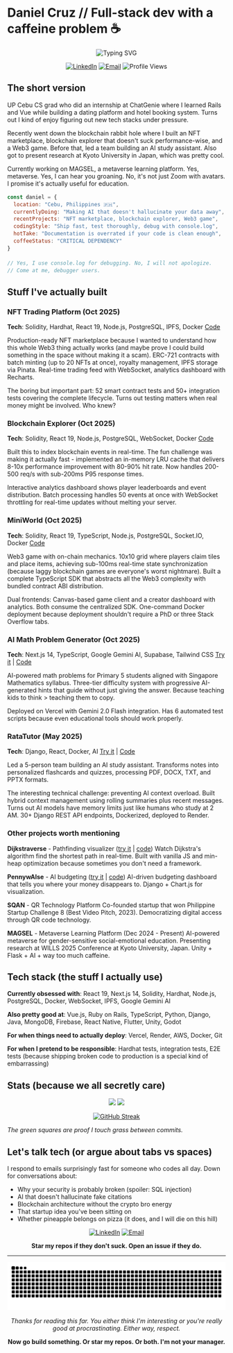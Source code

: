 # Daniel Cruz // Full-stack dev with a caffeine problem ☕

<div align="center">
  <img src="https://readme-typing-svg.herokuapp.com?font=Fira+Code&pause=1000&color=00D4AA&center=true&vCenter=true&width=600&lines=Building+stuff+that+hopefully+works+%F0%9F%92%BB;From+Cebu+%F0%9F%87%B5%F0%9F%87%AD+coding+at+weird+hours+%F0%9F%8C%99;Blockchain+%2B+AI+%2B+too+much+coffee+%E2%98%95;Stack+Overflow+is+my+second+home+%F0%9F%8F%A0" alt="Typing SVG" />
</div>

<div align="center">
  
  [![LinkedIn](https://img.shields.io/badge/LinkedIn-Let's_connect-0077B5?style=for-the-badge&logo=linkedin&logoColor=white)](https://linkedin.com/in/dacruz24)
  [![Email](https://img.shields.io/badge/Email-I_actually_reply-D14836?style=for-the-badge&logo=gmail&logoColor=white)](mailto:dcruz@up.edu.ph)
  ![Profile Views](https://komarev.com/ghpvc/?username=Exalt24&color=blueviolet&style=for-the-badge)
  
</div>

## The short version

UP Cebu CS grad who did an internship at ChatGenie where I learned Rails and Vue while building a dating platform and hotel booking system. Turns out I kind of enjoy figuring out new tech stacks under pressure.

Recently went down the blockchain rabbit hole where I built an NFT marketplace, blockchain explorer that doesn't suck performance-wise, and a Web3 game. Before that, led a team building an AI study assistant. Also got to present research at Kyoto University in Japan, which was pretty cool.

Currently working on MAGSEL, a metaverse learning platform. Yes, metaverse. Yes, I can hear you groaning. No, it's not just Zoom with avatars. I promise it's actually useful for education.

```javascript
const daniel = {
  location: "Cebu, Philippines 🇵🇭",
  currentlyDoing: "Making AI that doesn't hallucinate your data away",
  recentProjects: "NFT marketplace, blockchain explorer, Web3 game",
  codingStyle: "Ship fast, test thoroughly, debug with console.log",
  hotTake: "Documentation is overrated if your code is clean enough",
  coffeeStatus: "CRITICAL DEPENDENCY"
}

// Yes, I use console.log for debugging. No, I will not apologize.
// Come at me, debugger users.
```

## Stuff I've actually built

### NFT Trading Platform (Oct 2025)
**Tech**: Solidity, Hardhat, React 19, Node.js, PostgreSQL, IPFS, Docker
[Code](https://github.com/Exalt24/nft-trading-platform)

Production-ready NFT marketplace because I wanted to understand how this whole Web3 thing actually works (and maybe prove I could build something in the space without making it a scam). ERC-721 contracts with batch minting (up to 20 NFTs at once), royalty management, IPFS storage via Pinata. Real-time trading feed with WebSocket, analytics dashboard with Recharts. 

The boring but important part: 52 smart contract tests and 50+ integration tests covering the complete lifecycle. Turns out testing matters when real money might be involved. Who knew?

### Blockchain Explorer (Oct 2025)
**Tech**: Solidity, React 19, Node.js, PostgreSQL, WebSocket, Docker
[Code](https://github.com/Exalt24/blockchain-explorer)

Built this to index blockchain events in real-time. The fun challenge was making it actually fast - implemented an in-memory LRU cache that delivers 8-10x performance improvement with 80-90% hit rate. Now handles 200-500 req/s with sub-200ms P95 response times.

Interactive analytics dashboard shows player leaderboards and event distribution. Batch processing handles 50 events at once with WebSocket throttling for real-time updates without melting your server.

### MiniWorld (Oct 2025)
**Tech**: Solidity, React 19, TypeScript, Node.js, PostgreSQL, Socket.IO, Docker
[Code](https://github.com/Exalt24/miniworld)

Web3 game with on-chain mechanics. 10x10 grid where players claim tiles and place items, achieving sub-100ms real-time state synchronization (because laggy blockchain games are everyone's worst nightmare). Built a complete TypeScript SDK that abstracts all the Web3 complexity with bundled contract ABI distribution.

Dual frontends: Canvas-based game client and a creator dashboard with analytics. Both consume the centralized SDK. One-command Docker deployment because deployment shouldn't require a PhD or three Stack Overflow tabs.

### AI Math Problem Generator (Oct 2025)
**Tech**: Next.js 14, TypeScript, Google Gemini AI, Supabase, Tailwind CSS
[Try it](https://math-problem-generator-one.vercel.app/) | [Code](https://github.com/Exalt24/math-problem-generator)

AI-powered math problems for Primary 5 students aligned with Singapore Mathematics syllabus. Three-tier difficulty system with progressive AI-generated hints that guide without just giving the answer. Because teaching kids to think > teaching them to copy.

Deployed on Vercel with Gemini 2.0 Flash integration. Has 6 automated test scripts because even educational tools should work properly.

### RataTutor (May 2025)
**Tech**: Django, React, Docker, AI
[Try it](https://ratatutor.onrender.com/) | [Code](https://github.com/Exalt24/RataTutor)

Led a 5-person team building an AI study assistant. Transforms notes into personalized flashcards and quizzes, processing PDF, DOCX, TXT, and PPTX formats. 

The interesting technical challenge: preventing AI context overload. Built hybrid context management using rolling summaries plus recent messages. Turns out AI models have memory limits just like humans who study at 2 AM. 30+ Django REST API endpoints, Dockerized, deployed to Render.

### Other projects worth mentioning

**Dijkstraverse** - Pathfinding visualizer ([try it](https://dijkstraverse.vercel.app/) | [code](https://github.com/Exalt24/Dijkstraverse))
Watch Dijkstra's algorithm find the shortest path in real-time. Built with vanilla JS and min-heap optimization because sometimes you don't need a framework.

**PennywAIse** - AI budgeting ([try it](https://pennywaise.onrender.com/) | [code](https://github.com/Exalt24/PennywAIse))
AI-driven budgeting dashboard that tells you where your money disappears to. Django + Chart.js for visualization.

**SQAN** - QR Technology Platform
Co-founded startup that won Philippine Startup Challenge 8 (Best Video Pitch, 2023). Democratizing digital access through QR code technology.

**MAGSEL** - Metaverse Learning Platform (Dec 2024 - Present)
AI-powered metaverse for gender-sensitive social-emotional education. Presenting research at WILLS 2025 Conference at Kyoto University, Japan. Unity + Flask + AI + way too much caffeine.

## Tech stack (the stuff I actually use)

**Currently obsessed with**: React 19, Next.js 14, Solidity, Hardhat, Node.js, PostgreSQL, Docker, WebSocket, IPFS, Google Gemini AI

**Also pretty good at**: Vue.js, Ruby on Rails, TypeScript, Python, Django, Java, MongoDB, Firebase, React Native, Flutter, Unity, Godot

**For when things need to actually deploy**: Vercel, Render, AWS, Docker, Git

**For when I pretend to be responsible**: Hardhat tests, integration tests, E2E tests (because shipping broken code to production is a special kind of embarrassing)

## Stats (because we all secretly care)

<div align="center">
  
  <img height="180em" src="https://github-readme-stats.vercel.app/api?username=Exalt24&show_icons=true&theme=tokyonight&include_all_commits=true&count_private=true"/>
  <img height="180em" src="https://github-readme-stats.vercel.app/api/top-langs/?username=Exalt24&layout=compact&langs_count=7&theme=tokyonight"/>
  
</div>

<div align="center">
  
  [![GitHub Streak](https://streak-stats.demolab.com/?user=Exalt24&theme=tokyonight)](https://git.io/streak-stats)
  
</div>

*The green squares are proof I touch grass between commits.*

## Let's talk tech (or argue about tabs vs spaces)

I respond to emails surprisingly fast for someone who codes all day. Down for conversations about:
- Why your security is probably broken (spoiler: SQL injection)
- AI that doesn't hallucinate fake citations
- Blockchain architecture without the crypto bro energy
- That startup idea you've been sitting on
- Whether pineapple belongs on pizza (it does, and I will die on this hill)

<div align="center">

[![LinkedIn](https://img.shields.io/badge/LinkedIn-The_professional_version-0077B5?style=for-the-badge&logo=linkedin&logoColor=white)](https://linkedin.com/in/dacruz24)
[![Email](https://img.shields.io/badge/Email-I_actually_check_this-D14836?style=for-the-badge&logo=gmail&logoColor=white)](mailto:dcruz@up.edu.ph)

**Star my repos if they don't suck. Open an issue if they do.**

</div>

---

<div align="center">
  
  ![Snake animation](https://github.com/Exalt24/Exalt24/blob/output/github-contribution-grid-snake.svg)
  
  *Thanks for reading this far. You either think I'm interesting or you're really good at procrastinating. Either way, respect.*
  
  **Now go build something. Or star my repos. Or both. I'm not your manager.**
  
</div>

